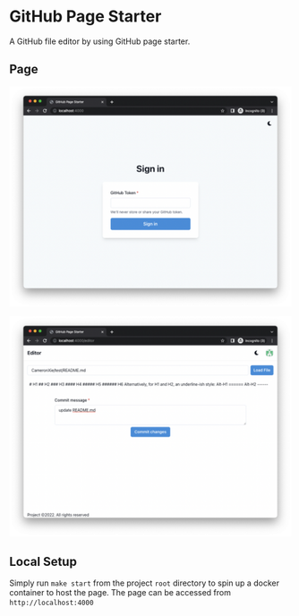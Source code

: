 # GitHub Page Starter

A GitHub file editor by using GitHub page starter.

## Page
![Page Screen](docs/login.png)

![Page Screen](docs/update_file.png)

## Local Setup

Simply run `make start` from the project `root` directory to spin up a docker container to host the page. The page can
be accessed from `http://localhost:4000`
